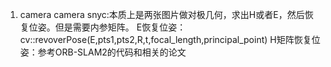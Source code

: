 1. camera camera snyc:本质上是两张图片做对极几何，求出H或者E，然后恢复位姿。但是需要内参矩阵。
	E恢复位姿：cv::revoverPose(E,pts1,pts2,R,t,focal_length,principal_point)
	H矩阵恢复位姿：参考ORB-SLAM2的代码和相关的论文
